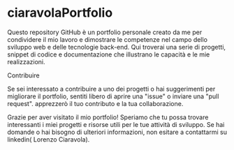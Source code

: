 # ciaravolaPortfolio
Questo repository GitHub è un portfolio personale creato da me per condividere il mio lavoro e dimostrare le competenze nel campo dello sviluppo web e delle tecnologie back-end. Qui troverai una serie di progetti, snippet di codice e documentazione che illustrano le capacità e le mie realizzazioni.

Contribuire

Se sei interessato a contribuire a uno dei progetti o hai suggerimenti per migliorare il portfolio, sentiti libero di aprire una "issue" o inviare una "pull request". apprezzerò il tuo contributo e la tua collaborazione.

Grazie per aver visitato il mio portfolio! Speriamo che tu possa trovare interessanti i miei progetti e risorse utili per le tue attività di sviluppo. Se hai domande o hai bisogno di ulteriori informazioni, non esitare a contattarmi su linkedin( Lorenzo Ciaravola).

